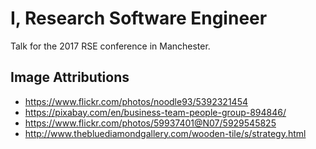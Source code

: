 # I, Research Software Engineer

Talk for the 2017 RSE conference in Manchester.

## Image Attributions

* https://www.flickr.com/photos/noodle93/5392321454 
* https://pixabay.com/en/business-team-people-group-894846/
* https://www.flickr.com/photos/59937401@N07/5929545825
* http://www.thebluediamondgallery.com/wooden-tile/s/strategy.html
